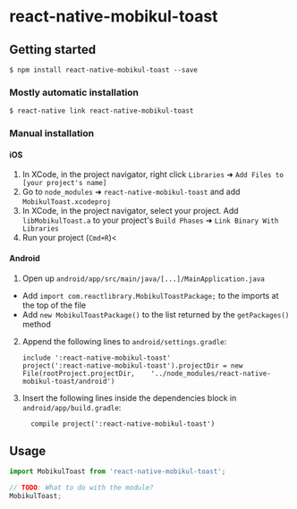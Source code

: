 # react-native-mobikul-toast

## Getting started

`$ npm install react-native-mobikul-toast --save`

### Mostly automatic installation

`$ react-native link react-native-mobikul-toast`

### Manual installation


#### iOS

1. In XCode, in the project navigator, right click `Libraries` ➜ `Add Files to [your project's name]`
2. Go to `node_modules` ➜ `react-native-mobikul-toast` and add `MobikulToast.xcodeproj`
3. In XCode, in the project navigator, select your project. Add `libMobikulToast.a` to your project's `Build Phases` ➜ `Link Binary With Libraries`
4. Run your project (`Cmd+R`)<

#### Android

1. Open up `android/app/src/main/java/[...]/MainApplication.java`
  - Add `import com.reactlibrary.MobikulToastPackage;` to the imports at the top of the file
  - Add `new MobikulToastPackage()` to the list returned by the `getPackages()` method
2. Append the following lines to `android/settings.gradle`:
  	```
  	include ':react-native-mobikul-toast'
  	project(':react-native-mobikul-toast').projectDir = new File(rootProject.projectDir, 	'../node_modules/react-native-mobikul-toast/android')
  	```
3. Insert the following lines inside the dependencies block in `android/app/build.gradle`:
  	```
      compile project(':react-native-mobikul-toast')
  	```


## Usage
```javascript
import MobikulToast from 'react-native-mobikul-toast';

// TODO: What to do with the module?
MobikulToast;
```
